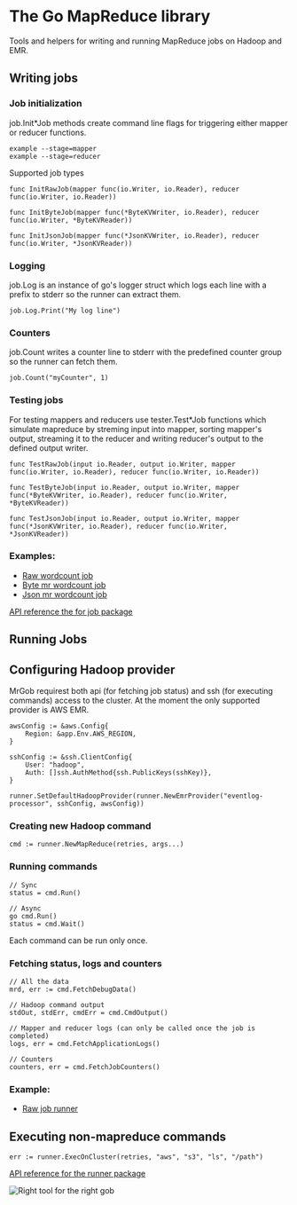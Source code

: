 # The Go MapReduce library

Tools and helpers for writing and running MapReduce jobs on Hadoop and EMR.

## Writing jobs

### Job initialization

job.Init\*Job methods create command line flags for triggering either mapper or reducer functions.

    example --stage=mapper
    example --stage=reducer

Supported job types

    func InitRawJob(mapper func(io.Writer, io.Reader), reducer func(io.Writer, io.Reader))

    func InitByteJob(mapper func(*ByteKVWriter, io.Reader), reducer func(io.Writer, *ByteKVReader))

    func InitJsonJob(mapper func(*JsonKVWriter, io.Reader), reducer func(io.Writer, *JsonKVReader))

### Logging

job.Log is an instance of go's logger struct which logs each line with a prefix to stderr so the runner can extract them.

    job.Log.Print("My log line")

### Counters

job.Count writes a counter line to stderr with the predefined counter group so the runner can fetch them.

    job.Count("myCounter", 1)

### Testing jobs

For testing mappers and reducers use tester.Test\*Job functions which simulate mapreduce by streming input into mapper, sorting mapper's output, streaming it to the reducer and writing reducer's output to the defined output writer.

    func TestRawJob(input io.Reader, output io.Writer, mapper func(io.Writer, io.Reader), reducer func(io.Writer, io.Reader))

    func TestByteJob(input io.Reader, output io.Writer, mapper func(*ByteKVWriter, io.Reader), reducer func(io.Writer, *ByteKVReader))

    func TestJsonJob(input io.Reader, output io.Writer, mapper func(*JsonKVWriter, io.Reader), reducer func(io.Writer, *JsonKVReader))


### Examples:

- [Raw wordcount job](https://github.com/Zemanta/mrgob/blob/master/_examples/wordcount_raw/wordcount.go)
- [Byte mr wordcount job](https://github.com/Zemanta/mrgob/blob/master/_examples/wordcount_byte/wordcount.go)
- [Json mr wordcount job](https://github.com/Zemanta/mrgob/blob/master/_examples/wordcount_json/wordcount.go)


[API reference the for job package](https://github.com/Zemanta/mrgob/blob/master/job/README.md)

## Running Jobs

## Configuring Hadoop provider

MrGob requirest both api (for fetching job status) and ssh (for executing commands) access to the cluster. At the moment the only supported provider is AWS EMR.

	awsConfig := &aws.Config{
		Region: &app.Env.AWS_REGION,
	}

	sshConfig := &ssh.ClientConfig{
		User: "hadoop",
		Auth: []ssh.AuthMethod{ssh.PublicKeys(sshKey)},
	}

	runner.SetDefaultHadoopProvider(runner.NewEmrProvider("eventlog-processor", sshConfig, awsConfig))

### Creating new Hadoop command

    cmd := runner.NewMapReduce(retries, args...)

### Running commands

    // Sync
    status = cmd.Run()

    // Async
    go cmd.Run()
    status = cmd.Wait()

Each command can be run only once.

### Fetching status, logs and counters

    // All the data
    mrd, err := cmd.FetchDebugData()

    // Hadoop command output
	stdOut, stdErr, cmdErr = cmd.CmdOutput()

    // Mapper and reducer logs (can only be called once the job is completed)
	logs, err = cmd.FetchApplicationLogs()

    // Counters
	counters, err = cmd.FetchJobCounters()

### Example:

- [Raw job runner](https://github.com/Zemanta/mrgob/blob/master/_examples/run_raw/run.go)

## Executing non-mapreduce commands

	err := runner.ExecOnCluster(retries, "aws", "s3", "ls", "/path")

[API reference for the runner package](https://github.com/Zemanta/mrgob/blob/master/runner/README.md)


![Right tool for the right gob](https://media.giphy.com/media/iJWULINtShOnK/giphy.gif)
